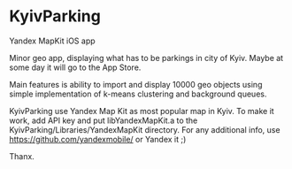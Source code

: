 KyivParking
===========

Yandex MapKit iOS app


Minor geo app, displaying what has to be parkings in city of Kyiv. Maybe at some day it will go to the App Store.

Main features is ability to import and display 10000 geo objects using simple implementation of k-means clustering and background queues.

KyivParking use Yandex Map Kit as most popular map in Kyiv.
To make it work, add API key and put libYandexMapKit.a to the KyivParking/Libraries/YandexMapKit directory.
For any additional info, use https://github.com/yandexmobile/ or Yandex it ;)

Thanx.
